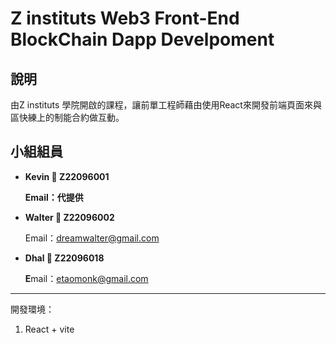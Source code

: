 # Z instituts Web3 Front-End BlockChain Dapp Develpoment
## 說明
由Z instituts 學院開啟的課程，讓前單工程師藉由使用React來開發前端頁面來與區快練上的制能合約做互動。

## 小組組員
- **Kevin 🚀 Z22096001**
    
    **Email：代提供**
    
- **Walter 🚀 Z22096002**
    
    Email：[dreamwalter@gmail.com](mailto:dreamwalter@gmail.com)
    
- **Dhal 🚀 Z22096018**
    
    **E**mail：[etaomonk@gmail.com](mailto:etaomonk@gmail.com)

---

開發環境：
1. React + vite
